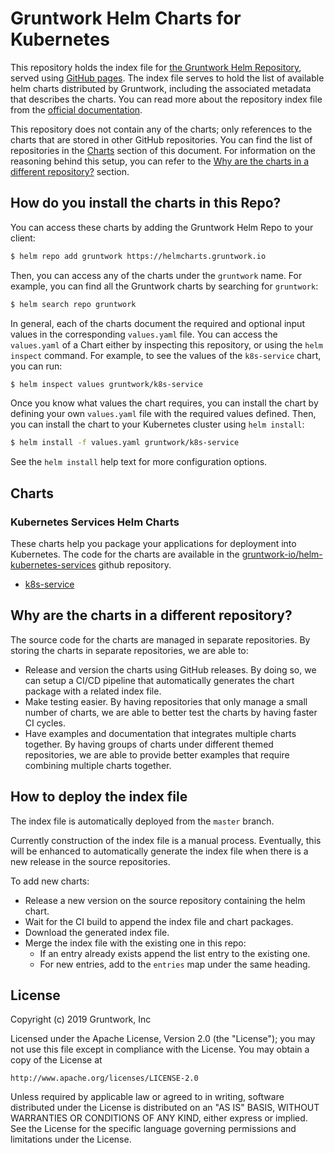 # Gruntwork Helm Charts for Kubernetes

This repository holds the index file for [the Gruntwork Helm Repository](https://helmcharts.gruntwork.io), served using
[GitHub pages](https://pages.github.com/). The index file serves to hold the list of available helm charts distributed
by Gruntwork, including the associated metadata that describes the charts. You can read more about the repository index
file from the [official documentation](https://helm.sh/docs/developing_charts/#the-index-file).

This repository does not contain any of the charts; only references to the charts that are stored in other GitHub
repositories. You can find the list of repositories in the [Charts](#charts) section of this document. For information
on the reasoning behind this setup, you can refer to the [Why are the charts in a different
repository?](#why-are-the-charts-in-a-different-repository) section.


## How do you install the charts in this Repo?

You can access these charts by adding the Gruntwork Helm Repo to your client:

```bash
$ helm repo add gruntwork https://helmcharts.gruntwork.io
```

Then, you can access any of the charts under the `gruntwork` name. For example, you can find all the Gruntwork charts by
searching for `gruntwork`:

```bash
$ helm search repo gruntwork
```

In general, each of the charts document the required and optional input values in the corresponding `values.yaml` file.
You can access the `values.yaml` of a Chart either by inspecting this repository, or using the `helm inspect` command.
For example, to see the values of the `k8s-service` chart, you can run:

```bash
$ helm inspect values gruntwork/k8s-service
```

Once you know what values the chart requires, you can install the chart by defining your own `values.yaml` file with the
required values defined. Then, you can install the chart to your Kubernetes cluster using `helm install`:

```bash
$ helm install -f values.yaml gruntwork/k8s-service
```

See the `helm install` help text for more configuration options.


## Charts

### Kubernetes Services Helm Charts

These charts help you package your applications for deployment into Kubernetes. The code for the charts are available in
the [gruntwork-io/helm-kubernetes-services](https://github.com/gruntwork-io/helm-kubernetes-services/) github
repository.

- [k8s-service](https://github.com/gruntwork-io/helm-kubernetes-services/blob/master/charts/k8s-service)


## Why are the charts in a different repository?

The source code for the charts are managed in separate repositories. By storing the charts in separate repositories, we
are able to:

- Release and version the charts using GitHub releases. By doing so, we can setup a CI/CD pipeline that automatically
  generates the chart package with a related index file.
- Make testing easier. By having repositories that only manage a small number of charts, we are able to better test the
  charts by having faster CI cycles.
- Have examples and documentation that integrates multiple charts together. By having groups of charts under different
  themed repositories, we are able to provide better examples that require combining multiple charts together.


## How to deploy the index file

The index file is automatically deployed from the `master` branch.

Currently construction of the index file is a manual process. Eventually, this will be enhanced to automatically
generate the index file when there is a new release in the source repositories.

To add new charts:

- Release a new version on the source repository containing the helm chart.
- Wait for the CI build to append the index file and chart packages.
- Download the generated index file.
- Merge the index file with the existing one in this repo:
    * If an entry already exists append the list entry to the existing one.
    * For new entries, add to the `entries` map under the same heading.


## License

Copyright (c) 2019 Gruntwork, Inc

Licensed under the Apache License, Version 2.0 (the "License");
you may not use this file except in compliance with the License.
You may obtain a copy of the License at

    http://www.apache.org/licenses/LICENSE-2.0

Unless required by applicable law or agreed to in writing, software
distributed under the License is distributed on an "AS IS" BASIS,
WITHOUT WARRANTIES OR CONDITIONS OF ANY KIND, either express or implied.
See the License for the specific language governing permissions and
limitations under the License.
